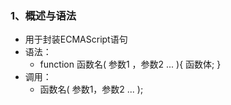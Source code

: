 ### 1、概述与语法
+ 用于封装ECMAScript语句
+ 语法：
	+ function 函数名( 参数1 ，参数2 ... ){
			函数体;
		}
+ 调用：
	+ 函数名( 参数1，参数2 ... );